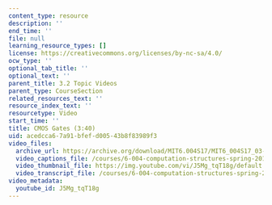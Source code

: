 ```yaml
---
content_type: resource
description: ''
end_time: ''
file: null
learning_resource_types: []
license: https://creativecommons.org/licenses/by-nc-sa/4.0/
ocw_type: ''
optional_tab_title: ''
optional_text: ''
parent_title: 3.2 Topic Videos
parent_type: CourseSection
related_resources_text: ''
resource_index_text: ''
resourcetype: Video
start_time: ''
title: CMOS Gates (3:40)
uid: acedcca6-7a91-bfef-d005-43b8f83989f3
video_files:
  archive_url: https://archive.org/download/MIT6.004S17/MIT6_004S17_03-02-05_300k.mp4
  video_captions_file: /courses/6-004-computation-structures-spring-2017/4c3e3e90462459d896e21da69ab33785_J5Mg_tqT18g.vtt
  video_thumbnail_file: https://img.youtube.com/vi/J5Mg_tqT18g/default.jpg
  video_transcript_file: /courses/6-004-computation-structures-spring-2017/304d038e6b4c94b60765c9c4a2142f7a_J5Mg_tqT18g.pdf
video_metadata:
  youtube_id: J5Mg_tqT18g
---
```

